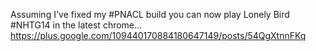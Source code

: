 Assuming I've fixed my #PNACL build you can now play Lonely Bird #NHTG14 in the latest chrome… https://plus.google.com/109440170884180647149/posts/54QgXtnnFKq